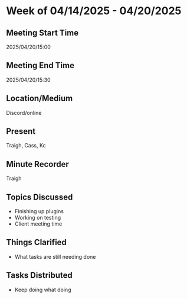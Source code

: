 # Week of 04/14/2025 - 04/20/2025

## Meeting Start Time

2025/04/20/15:00

## Meeting End Time

2025/04/20/15:30

## Location/Medium

Discord/online

## Present

Traigh, Cass, Kc

## Minute Recorder

Traigh

## Topics Discussed

- Finishing up plugins
- Working on testing
- Client meeting time

## Things Clarified

- What tasks are still needing done

## Tasks Distributed

- Keep doing what doing